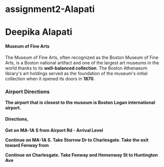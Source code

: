 # assignment2-Alapati

 # Deepika Alapati

#### Museum of Fine Arts

The Museum of Fine Arts, often recognized as the Boston Museum of Fine Arts, is a Boston national artifact and one of the largest art museums in the world thanks to its **well-balanced collection**. The Boston Athenaeum library's art holdings served as the foundation of the museum's initial collection when it opened its doors in **1870**.<b>

### Airport Directions

The airport that is closest to the museum is Boston Logan international airport.

#### Directions,
Get on MA-1A S from Airport Rd - Arrival Level

Continue on MA-1A S. Take Storrow Dr to Charlesgate. Take the exit toward Fenway from

Continue on Charlesgate. Take Fenway and Hemenway St to Huntington Ave